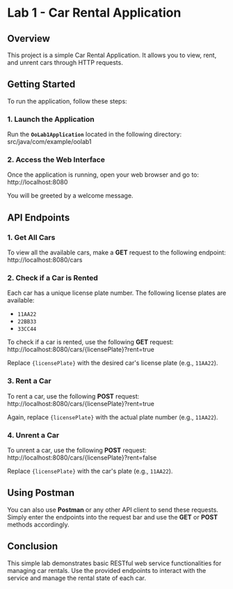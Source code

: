 # Lab 1 - Car Rental Application

## Overview
This project is a simple Car Rental Application. It allows you to view, rent, and unrent cars through HTTP requests.

## Getting Started
To run the application, follow these steps:

### 1. Launch the Application
Run the **`OoLab1Application`** located in the following directory:
src/java/com/example/oolab1

### 2. Access the Web Interface
Once the application is running, open your web browser and go to:
http://localhost:8080

You will be greeted by a welcome message.

## API Endpoints

### 1. Get All Cars
To view all the available cars, make a **GET** request to the following endpoint:
http://localhost:8080/cars

### 2. Check if a Car is Rented
Each car has a unique license plate number. The following license plates are available:

- `11AA22`
- `22BB33`
- `33CC44`

To check if a car is rented, use the following **GET** request:
http://localhost:8080/cars/{licensePlate}?rent=true

Replace `{licensePlate}` with the desired car's license plate (e.g., `11AA22`).

### 3. Rent a Car
To rent a car, use the following **POST** request:
http://localhost:8080/cars/{licensePlate}?rent=true

Again, replace `{licensePlate}` with the actual plate number (e.g., `11AA22`).

### 4. Unrent a Car
To unrent a car, use the following **POST** request:
http://localhost:8080/cars/{licensePlate}?rent=false

Replace `{licensePlate}` with the car's plate (e.g., `11AA22`).

## Using Postman
You can also use **Postman** or any other API client to send these requests. Simply enter the endpoints into the request bar and use the **GET** or **POST** methods accordingly.

## Conclusion
This simple lab demonstrates basic RESTful web service functionalities for managing car rentals. Use the provided endpoints to interact with the service and manage the rental state of each car.